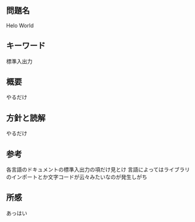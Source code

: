 ## 問題名
Helo World
## キーワード
標準入出力
## 概要
やるだけ
## 方針と読解
やるだけ
## 参考
各言語のドキュメントの標準入出力の項だけ見とけ 言語によってはライブラリのインポートとか文字コードが云々みたいなのが発生しがち
## 所感
あっはい